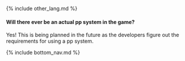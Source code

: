 {% include other_lang.md %}

#### Will there ever be an actual pp system in the game?

Yes! This is being planned in the future as the developers figure out the requirements for using a pp system.

<!-- Don't touch this part thank you -->
{% include bottom_nav.md %}